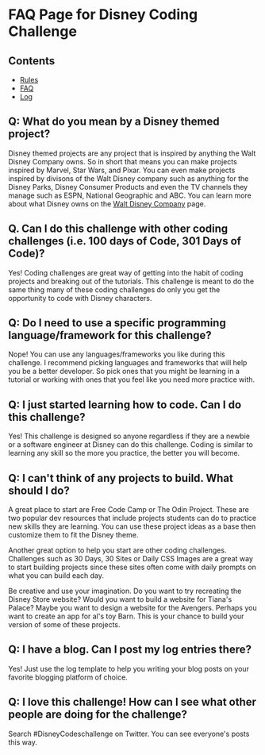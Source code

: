 # FAQ Page for Disney Coding Challenge

## Contents
* [Rules](rules.md)
* [FAQ](FAQ.md)
* [Log](log.md)

## Q: What do you mean by a Disney themed project?
Disney themed projects are any project that is inspired by anything the Walt Disney Company owns. So in short that means you can make projects inspired by Marvel, Star Wars, and Pixar. You can even make projects inspired by divisons of the Walt Disney company such as anything for the Disney Parks, Disney Consumer Products and even the TV channels they manage such as ESPN, National Geographic and ABC. You can learn more about what Disney owns on the [Walt Disney Company](https://www.thewaltdisneycompany.com/about/#our-businesses) page.

## Q. Can I do this challenge with other coding challenges (i.e. 100 days of Code, 301 Days of Code)?
Yes! Coding challenges are great way of getting into the habit of coding projects and breaking out of the tutorials. This challenge is meant to do the same thing many of these coding challenges do only you get the opportunity to code with Disney characters.

## Q: Do I need to use a specific programming language/framework for this challenge?
Nope! You can use any languages/frameworks you like during this challenge. I recommend picking languages and frameworks that will help you be a better developer. So pick ones that you might be learning in a tutorial or working with ones that you feel like you need more practice with.

## Q: I just started learning how to code. Can I do this challenge?
Yes! This challenge is designed so anyone regardless if they are a newbie or a software engineer at Disney can do this challenge. Coding is similar to learning any skill so the more you practice, the better you will become.

## Q: I can't think of any projects to build. What should I do?
A great place to start are Free Code Camp or The Odin Project. These are two popular dev resources that include projects students can do to practice new skills they are learning. You can use these project ideas as a base then customize them to fit the Disney theme.

Another great option to help you start are other coding challenges. Challenges such as 30 Days, 30 Sites or Daily CSS Images are a great way to start building projects since these sites often come with daily prompts on what you can build each day.

Be creative and use your imagination. Do you want to try recreating the Disney Store website? Would you want to build a website for Tiana's Palace? Maybe you want to design a website for the Avengers. Perhaps you want to create an app for al's toy Barn. This is your chance to build your version of some of these projects.

## Q: I have a blog. Can I post my log entries there?
Yes! Just use the log template to help you writing your blog posts on your favorite blogging platform of choice.

## Q: I love this challenge! How can I see what other people are doing for the challenge?
Search #DisneyCodeschallenge on Twitter. You can see everyone's posts this way.

